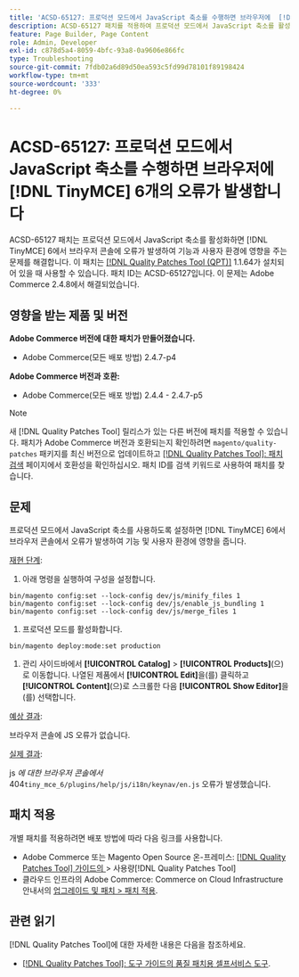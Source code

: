 ```yaml
---
title: 'ACSD-65127: 프로덕션 모드에서 JavaScript 축소를 수행하면 브라우저에  [!DNL TinyMCE] 6 오류가 발생합니다.'
description: ACSD-65127 패치를 적용하여 프로덕션 모드에서 JavaScript 축소를 활성화하면  [!DNL TinyMCE] 6에서 브라우저 콘솔에 오류가 발생하여 기능 및 사용자 환경에 영향을 주는 Adobe Commerce 문제를 해결합니다.
feature: Page Builder, Page Content
role: Admin, Developer
exl-id: c878d5a4-8059-4bfc-93a8-0a9606e866fc
type: Troubleshooting
source-git-commit: 7fdb02a6d89d50ea593c5fd99d78101f89198424
workflow-type: tm+mt
source-wordcount: '333'
ht-degree: 0%

---
```


# ACSD-65127: 프로덕션 모드에서 JavaScript 축소를 수행하면 브라우저에 [!DNL TinyMCE] 6개의 오류가 발생합니다

ACSD-65127 패치는 프로덕션 모드에서 JavaScript 축소를 활성화하면 [!DNL TinyMCE] 6에서 브라우저 콘솔에 오류가 발생하여 기능과 사용자 환경에 영향을 주는 문제를 해결합니다. 이 패치는 [[!DNL Quality Patches Tool (QPT)]](/help/tools/quality-patches-tool/quality-patches-tool-to-self-serve-quality-patches.md) 1.1.64가 설치되어 있을 때 사용할 수 있습니다. 패치 ID는 ACSD-65127입니다. 이 문제는 Adobe Commerce 2.4.8에서 해결되었습니다.

## 영향을 받는 제품 및 버전

**Adobe Commerce 버전에 대한 패치가 만들어졌습니다.**

* Adobe Commerce(모든 배포 방법) 2.4.7-p4

**Adobe Commerce 버전과 호환:**

* Adobe Commerce(모든 배포 방법) 2.4.4 - 2.4.7-p5

>[!NOTE]
>
>새 [!DNL Quality Patches Tool] 릴리스가 있는 다른 버전에 패치를 적용할 수 있습니다. 패치가 Adobe Commerce 버전과 호환되는지 확인하려면 `magento/quality-patches` 패키지를 최신 버전으로 업데이트하고 [[!DNL Quality Patches Tool]: 패치 검색](https://experienceleague.adobe.com/tools/commerce-quality-patches/index.html?lang=ko) 페이지에서 호환성을 확인하십시오. 패치 ID를 검색 키워드로 사용하여 패치를 찾습니다.

## 문제

프로덕션 모드에서 JavaScript 축소를 사용하도록 설정하면 [!DNL TinyMCE] 6에서 브라우저 콘솔에서 오류가 발생하여 기능 및 사용자 환경에 영향을 줍니다.

<u>재현 단계</u>:

1. 아래 명령을 실행하여 구성을 설정합니다.

```
bin/magento config:set --lock-config dev/js/minify_files 1
bin/magento config:set --lock-config dev/js/enable_js_bundling 1
bin/magento config:set --lock-config dev/js/merge_files 1
```

1. 프로덕션 모드를 활성화합니다.

```
bin/magento deploy:mode:set production
```

1. 관리 사이드바에서 **[!UICONTROL Catalog]** > **[!UICONTROL Products]**(으)로 이동합니다. 나열된 제품에서 **[!UICONTROL Edit]**&#x200B;을(를) 클릭하고 **[!UICONTROL Content]**(으)로 스크롤한 다음 **[!UICONTROL Show Editor]**&#x200B;을(를) 선택합니다.

<u>예상 결과</u>:

브라우저 콘솔에 JS 오류가 없습니다.

<u>실제 결과</u>:

js *에 대한 브라우저 콘솔에서* 404`tiny_mce_6/plugins/help/js/i18n/keynav/en.js` 오류가 발생했습니다.

## 패치 적용

개별 패치를 적용하려면 배포 방법에 따라 다음 링크를 사용합니다.

* Adobe Commerce 또는 Magento Open Source 온-프레미스: [[!DNL Quality Patches Tool]  가이드의 ](/help/tools/quality-patches-tool/usage.md)> 사용량[!DNL Quality Patches Tool]
* 클라우드 인프라의 Adobe Commerce: Commerce on Cloud Infrastructure 안내서의 [업그레이드 및 패치 > 패치 적용](https://experienceleague.adobe.com/ko/docs/commerce-on-cloud/user-guide/develop/upgrade/apply-patches).

## 관련 읽기

[!DNL Quality Patches Tool]에 대한 자세한 내용은 다음을 참조하세요.

* [[!DNL Quality Patches Tool]: 도구 가이드의 품질 패치용 셀프서비스 도구](/help/tools/quality-patches-tool/quality-patches-tool-to-self-serve-quality-patches.md).
